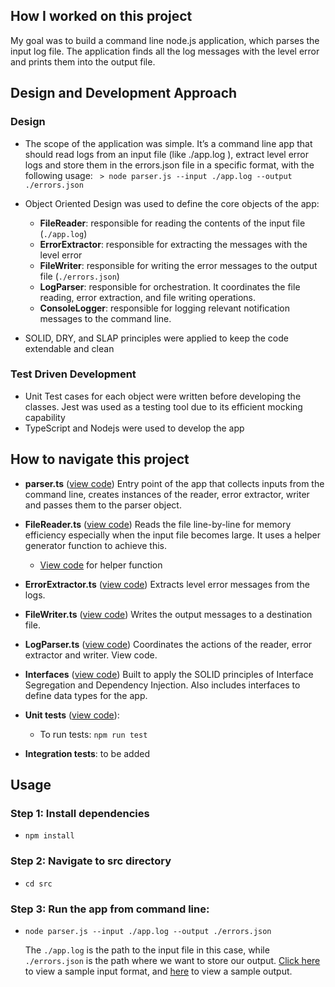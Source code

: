 ## How I worked on this project

My goal was to build a command line node.js application, which parses the input log file.
The application finds all the log messages with the level error and prints them into the output file.

## Design and Development Approach

### Design

- The scope of the application was simple. It’s a command line app that should
  read logs from an input file (like ./app.log ), extract level error logs and store them in the errors.json file in a specific format, with the following usage:
  ` > node parser.js --input ./app.log --output ./errors.json`

- Object Oriented Design was used to define the core objects of the app:
  - **FileReader**: responsible for reading the contents of the input file (`./app.log`)
  - **ErrorExtractor**: responsible for extracting the messages with the level error
  - **FileWriter**: responsible for writing the error messages to the output file (`./errors.json`)
  - **LogParser**: responsible for orchestration. It coordinates the file reading, error extraction, and file writing operations.
  - **ConsoleLogger**: responsible for logging relevant notification messages to the command line.
- SOLID, DRY, and SLAP principles were applied to keep the code extendable and
  clean

### Test Driven Development

- Unit Test cases for each object were written before developing the classes. Jest was used as a testing tool due to its efficient mocking capability
- TypeScript and Nodejs were used to develop the app

## How to navigate this project

- **parser.ts** ([view code](https://gitfront.io/r/lambertyubin/fSTuWXjVoM2d/log-parser-with-typescript/blob/src/parser.ts))
  Entry point of the app that collects inputs from the command line, creates instances of the reader, error extractor, writer and passes them to the parser object.

- **FileReader.ts** ([view code](https://gitfront.io/r/lambertyubin/fSTuWXjVoM2d/log-parser-with-typescript/blob/src/reader/FileReader.ts))
  Reads the file line-by-line for memory efficiency especially when the input file becomes large. It uses a helper generator function to achieve this.

  - [View code](https://gitfront.io/r/lambertyubin/fSTuWXjVoM2d/log-parser-with-typescript/blob/src/helpers/helper-functions.ts) for helper function

- **ErrorExtractor.ts** ([view code](https://gitfront.io/r/lambertyubin/fSTuWXjVoM2d/log-parser-with-typescript/blob/src/transformer/ErrorExtractor.ts))
  Extracts level error messages from the logs.

- **FileWriter.ts** ([view code](https://gitfront.io/r/lambertyubin/fSTuWXjVoM2d/log-parser-with-typescript/blob/src/writer/FileWriter.ts))
  Writes the output messages to a destination file.

- **LogParser.ts** ([view code](https://gitfront.io/r/lambertyubin/fSTuWXjVoM2d/log-parser-with-typescript/blob/src/parser/LogParser.ts))
  Coordinates the actions of the reader, error extractor and writer. View code.

- **Interfaces** ([view code](https://gitfront.io/r/lambertyubin/fSTuWXjVoM2d/log-parser-with-typescript/tree/src/interfaces/))
  Built to apply the SOLID principles of Interface Segregation and Dependency Injection. Also includes interfaces to define data types for the app.

- **Unit tests** ([view code](https://gitfront.io/r/lambertyubin/fSTuWXjVoM2d/log-parser-with-typescript/tree/tests/unit-tests/)):

  - To run tests: `npm run test`

- **Integration tests**: to be added

## Usage

### Step 1: Install dependencies

- `npm install`

### Step 2: Navigate to src directory

- `cd src`

### Step 3: Run the app from command line:

- `node parser.js --input ./app.log --output ./errors.json`

  The `./app.log` is the path to the input file in this case, while `./errors.json` is the path where we want to store our output.
  [Click here](https://gitfront.io/r/lambertyubin/fSTuWXjVoM2d/log-parser-with-typescript/blob/src/app.log) to view a sample input format, and [here](https://gitfront.io/r/lambertyubin/fSTuWXjVoM2d/log-parser-with-typescript/blob/src/errors.json) to view a sample output.
